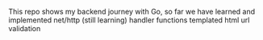 This repo shows my backend journey with Go, 
so far we have learned and implemented
net/http (still learning)
handler functions
templated html
url validation
